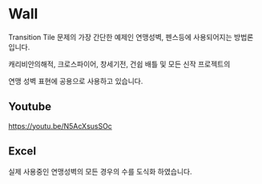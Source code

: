 # Wall

Transition Tile 문제의 가장 간단한 예제인 연맹성벽, 펜스등에 사용되어지는 방법론 입니다.

캐리비안의해적, 크로스파이어, 창세기전, 건쉽 배틀 및 모든 신작 프로젝트의 

연맹 성벽 표현에 공용으로 사용하고 있습니다.

## Youtube

https://youtu.be/N5AcXsusSOc

## Excel

실제 사용중인 연맹성벽의 모든 경우의 수를 도식화 하였습니다.
